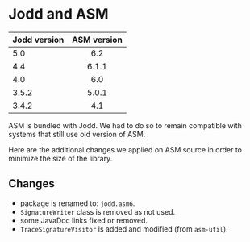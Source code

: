 Jodd and ASM
============

| Jodd version  | ASM version   |
| ------------- |:-------------:|
| 5.0           | 6.2           |
| 4.4           | 6.1.1         |
| 4.0           | 6.0           |
| 3.5.2         | 5.0.1         |
| 3.4.2         | 4.1           |


ASM is bundled with Jodd. We had to do so to remain compatible with systems that still use old version of ASM.

Here are the additional changes we applied on ASM source
in order to minimize the size of the library.

Changes
-------

+ package is renamed to: `jodd.asm6`.
+ `SignatureWriter` class is removed as not used.
+ some JavaDoc links fixed or removed.
+ `TraceSignatureVisitor` is added and modified (from `asm-util`). 